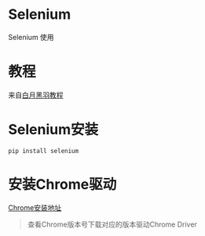# Selenium
Selenium 使用

# 教程
来自[白月黑羽教程](https://www.byhy.net/tut/auto/selenium/skills_1/)

# Selenium安装
````shell
pip install selenium
````

# 安装Chrome驱动
[Chrome安装地址](https://chromedriver.storage.googleapis.com/index.html)
>查看Chrome版本号下载对应的版本驱动Chrome Driver